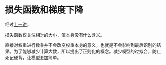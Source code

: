 # 损失函数和梯度下降

经过[上一讲](./02.knn与线性分类器.md#线性分类器)，



损失函数仅关注相对的大小，值本身没有什么含义。



直接对权重进行数乘并不会改变权重本身的意义，也就是不会影响到最后识别的结果。为了能够减少计算大数，所以提出了正则化的概念。减少模型的过拟合，防止死记硬背，让模型更加简单。